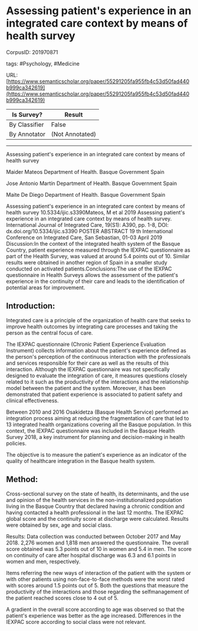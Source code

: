 # Assessing patient's experience in an integrated care context by means of health survey

CorpusID: 201970871
 
tags: #Psychology, #Medicine

URL: [https://www.semanticscholar.org/paper/55291205fa955fb4c53d50fad440b999ca342619](https://www.semanticscholar.org/paper/55291205fa955fb4c53d50fad440b999ca342619)
 
| Is Survey?        | Result          |
| ----------------- | --------------- |
| By Classifier     | False |
| By Annotator      | (Not Annotated) |

---

Assessing patient's experience in an integrated care context by means of health survey


Maider Mateos 
Department of Health. Basque Government
Spain

Jose Antonio Martín 
Department of Health. Basque Government
Spain

Maite De Diego 
Department of Health. Basque Government
Spain

Assessing patient's experience in an integrated care context by means of health survey
10.5334/ijic.s3390Mateos, M et al 2019 Assessing patient's experience in an integrated care context by means of health survey. International Journal of Integrated Care, 19(S1): A390, pp. 1-8, DOI: dx.doi.org/10.5334/ijic.s3390 POSTER ABSTRACT 19 th International Conference on Integrated Care, San Sebastian, 01-03 April 2019
Discussion:In the context of the integrated health system of the Basque Country, patient experience measured through the IEXPAC questionnaire as part of the Health Survey, was valued at around 5.4 points out of 10. Similar results were obtained in another region of Spain in a smaller study conducted on activated patients.Conclusions:The use of the IEXPAC questionnaire in Health Surveys allows the assessment of the patient's experience in the continuity of their care and leads to the identification of potential areas for improvement.

## Introduction:

Integrated care is a principle of the organization of health care that seeks to improve health outcomes by integrating care processes and taking the person as the central focus of care.

The IEXPAC questionnaire (Chronic Patient Experience Evaluation Instrument) collects information about the patient's experience defined as the person's perception of the continuous interaction with the professionals and services responsible for their care as well as the results of this interaction. Although the IEXPAC questionnaire was not specifically designed to evaluate the integration of care, it measures questions closely related to it such as the productivity of the interactions and the relationship model between the patient and the system. Moreover, it has been demonstrated that patient experience is associated to patient safety and clinical effectiveness.

Between 2010 and 2016 Osakidetza (Basque Health Service) performed an integration process aiming at reducing the fragmentation of care that led to 13 integrated health organizations covering all the Basque population. In this context, the IEXPAC questionnaire was included in the Basque Health Survey 2018, a key instrument for planning and decision-making in health policies.

The objective is to measure the patient's experience as an indicator of the quality of healthcare integration in the Basque health system.


## Method:

Cross-sectional survey on the state of health, its determinants, and the use and opinion of the health services in the non-institutionalized population living in the Basque Country that declared having a chronic condition and having contacted a health professional in the last 12 months. The IEXPAC global score and the continuity score at discharge were calculated. Results were obtained by sex, age and social class.

Results: Data collection was conducted between October 2017 and May 2018. 2,276 women and 1,818 men answered the questionnaire. The overall score obtained was 5.3 points out of 10 in women and 5.4 in men. The score on continuity of care after hospital discharge was 6.3 and 6.1 points in women and men, respectively.

Items referring the new ways of interaction of the patient with the system or with other patients using non-face-to-face methods were the worst rated with scores around 1.5 points out of 5. Both the questions that measure the productivity of the interactions and those regarding the selfmanagement of the patient reached scores close to 4 out of 5.

A gradient in the overall score according to age was observed so that the patient's experience was better as the age increased. Differences in the IEXPAC score according to social class were not relevant.